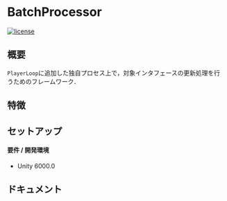 # BatchProcessor

[![license](https://img.shields.io/badge/LICENSE-MIT-green.svg)](LICENSE)

## 概要
`PlayerLoop`に追加した独自プロセス上で，対象インタフェースの更新処理を行うためのフレームワーク．

## 特徴



## セットアップ
#### 要件 / 開発環境
- Unity 6000.0

## ドキュメント
